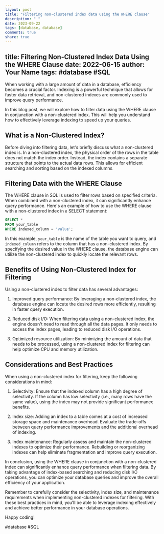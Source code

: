 ```yaml
---
layout: post
title: "Filtering non-clustered index data using the WHERE clause"
description: " "
date: 2023-09-22
tags: [database, database]
comments: true
share: true
---
```

title: Filtering Non-Clustered Index Data Using the WHERE Clause
date: 2022-06-15
author: Your Name
tags: #database #SQL
---

When working with a large amount of data in a database, efficiency becomes a crucial factor. Indexing is a powerful technique that allows for faster data retrieval, and non-clustered indexes are commonly used to improve query performance. 

In this blog post, we will explore how to filter data using the WHERE clause in conjunction with a non-clustered index. This will help you understand how to effectively leverage indexing to speed up your queries.

## What is a Non-Clustered Index?

Before diving into filtering data, let's briefly discuss what a non-clustered index is. In a non-clustered index, the physical order of the rows in the table does not match the index order. Instead, the index contains a separate structure that points to the actual data rows. This allows for efficient searching and sorting based on the indexed columns.

## Filtering Data with the WHERE Clause

The WHERE clause in SQL is used to filter rows based on specified criteria. When combined with a non-clustered index, it can significantly enhance query performance. Here's an example of how to use the WHERE clause with a non-clustered index in a SELECT statement:

```sql
SELECT *
FROM your_table
WHERE indexed_column = 'value';
```

In this example, `your_table` is the name of the table you want to query, and `indexed_column` refers to the column that has a non-clustered index. By specifying the desired value in the WHERE clause, the database engine can utilize the non-clustered index to quickly locate the relevant rows.

## Benefits of Using Non-Clustered Index for Filtering

Using a non-clustered index to filter data has several advantages:

1. Improved query performance: By leveraging a non-clustered index, the database engine can locate the desired rows more efficiently, resulting in faster query execution.

2. Reduced disk I/O: When filtering data using a non-clustered index, the engine doesn't need to read through all the data pages. It only needs to access the index pages, leading to reduced disk I/O operations.

3. Optimized resource utilization: By minimizing the amount of data that needs to be processed, using a non-clustered index for filtering can help optimize CPU and memory utilization.

## Considerations and Best Practices

When using a non-clustered index for filtering, keep the following considerations in mind:

1. Selectivity: Ensure that the indexed column has a high degree of selectivity. If the column has low selectivity (i.e., many rows have the same value), using the index may not provide significant performance benefits.

2. Index size: Adding an index to a table comes at a cost of increased storage space and maintenance overhead. Evaluate the trade-offs between query performance improvements and the additional overhead of indexing.

3. Index maintenance: Regularly assess and maintain the non-clustered indexes to optimize their performance. Rebuilding or reorganizing indexes can help eliminate fragmentation and improve query execution.

In conclusion, using the WHERE clause in conjunction with a non-clustered index can significantly enhance query performance when filtering data. By taking advantage of index-based searching and reducing disk I/O operations, you can optimize your database queries and improve the overall efficiency of your application.

Remember to carefully consider the selectivity, index size, and maintenance requirements when implementing non-clustered indexes for filtering. With these best practices in mind, you'll be able to leverage indexing effectively and achieve better performance in your database operations.

Happy coding!

#database #SQL